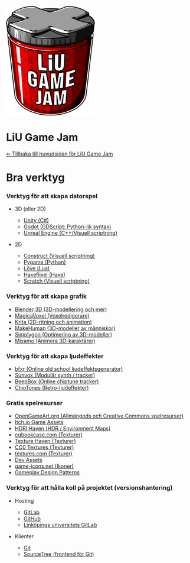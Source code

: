 <div id="gamejam-header">
  <img src="/static/img/gamejam/logo.png" alt="LiU Game Jam">
  <h1>LiU Game Jam</h1>
</div>

[⇦ Tillbaka till huvudsidan för LiU Game Jam](/gamejam/se)

# Bra verktyg

### Verktyg för att skapa datorspel

-   3D (eller 2D)

    -   [Unity (C#)](http://unity3d.com/)
    -   [Godot (GDScript: Python-lik syntax)](https://godotengine.org/)
    -   [Unreal Engine (C++/Visuell scriptning)](https://www.unrealengine.com/)

-   2D
    -   [Construct (Visuell scriptning)](https://www.scirra.com/)
    -   [Pygame (Python)](http://www.pygame.org/)
    -   [Löve (Lua)](https://love2d.org/)
    -   [Haxeflixel (Haxe)](http://haxeflixel.com/)
    -   [Scratch (Visuell scriptning)](https://scratch.mit.edu/)

### Verktyg för att skapa grafik

-   [Blender 3D (3D-modellering och mer)](https://www.blender.org/)
-   [MagicaVoxel (Voxelredigerare)](https://ephtracy.github.io/)
-   [Krita (2D-ritning och animation)](https://krita.org/)
-   [MakeHuman (3D-modeller av människor)](http://www.makehumancommunity.org/)
-   [Simplygon (Optimering av 3D-modeller)](https://www.simplygon.com/)
-   [Mixamo (Animera 3D-karaktärer)](https://www.mixamo.com/)

### Verktyg för att skapa ljudeffekter

-   [bfxr (Online old school ljudeffektsgenerator)](http://www.bfxr.net/)
-   [Sunvox (Modulär synth / tracker)](http://www.warmplace.ru/soft/sunvox/)
-   [BeepBox (Online chiptune tracker)](http://www.beepbox.co/)
-   [ChipTones (Retro-ljudeffekter)](https://sfbgames.itch.io/chiptone)

### Gratis spelresurser

-   [OpenGameArt.org (Allmängods och Creative Commons spelresurser)](http://opengameart.org/)
-   [Itch.io Game Assets](https://itch.io/game-assets/free)
-   [HDRI Haven (HDR / Environment Maps)](https://hdrihaven.com/)
-   [cgbookcase.com (Texturer)](https://www.cgbookcase.com/textures)
-   [Texture Haven (Texturer)](https://texturehaven.com/)
-   [CC0 Textures (Texturer)](https://cc0textures.com/)
-   [textures.com (Texturer)](https://www.textures.com/)
-   [Dev Assets](https://devassets.com/)
-   [game-icons.net (Ikoner)](https://game-icons.net/)
-   [Gameplay Design Patterns](http://virt10.itu.chalmers.se/index.php/Main_Page)

### Verktyg för att hålla koll på projektet (versionshantering)

-   Hosting

    -   [GitLab](http://gitlab.com/)
    -   [GitHub](http://github.com/)
    -   [Linköpings universitets GitLab](https://gitlab.liu.se/)

-   Klienter
    -   [Git](https://git-scm.com/)
    -   [SourceTree (frontend för Git)](https://www.sourcetreeapp.com/)
